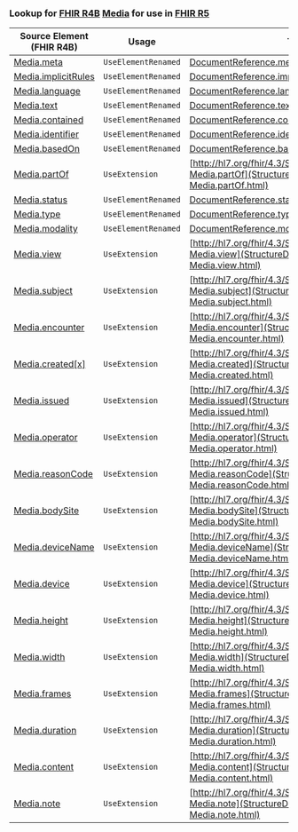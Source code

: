 ### Lookup for [FHIR R4B](https://hl7.org/fhir/R4B/) [Media](https://hl7.org/fhir/R4B/Media.html) for use in [FHIR R5](https://hl7.org/fhir/R5/)

| Source Element (FHIR R4B) | Usage | Target |
| -------------- | ----- | ------ |
| [Media.meta](https://hl7.org/fhir/R4B/Media.html#resource) | `UseElementRenamed` | [DocumentReference.meta](https://hl7.org/fhir/R5/DocumentReference.html#resource) |
| [Media.implicitRules](https://hl7.org/fhir/R4B/Media.html#resource) | `UseElementRenamed` | [DocumentReference.implicitRules](https://hl7.org/fhir/R5/DocumentReference.html#resource) |
| [Media.language](https://hl7.org/fhir/R4B/Media.html#resource) | `UseElementRenamed` | [DocumentReference.language](https://hl7.org/fhir/R5/DocumentReference.html#resource) |
| [Media.text](https://hl7.org/fhir/R4B/Media.html#resource) | `UseElementRenamed` | [DocumentReference.text](https://hl7.org/fhir/R5/DocumentReference.html#resource) |
| [Media.contained](https://hl7.org/fhir/R4B/Media.html#resource) | `UseElementRenamed` | [DocumentReference.contained](https://hl7.org/fhir/R5/DocumentReference.html#resource) |
| [Media.identifier](https://hl7.org/fhir/R4B/Media.html#resource) | `UseElementRenamed` | [DocumentReference.identifier](https://hl7.org/fhir/R5/DocumentReference.html#resource) |
| [Media.basedOn](https://hl7.org/fhir/R4B/Media.html#resource) | `UseElementRenamed` | [DocumentReference.basedOn](https://hl7.org/fhir/R5/DocumentReference.html#resource) |
| [Media.partOf](https://hl7.org/fhir/R4B/Media.html#resource) | `UseExtension` | [http://hl7.org/fhir/4.3/StructureDefinition/extension-Media.partOf](StructureDefinition-ext-R4B-Media.partOf.html) |
| [Media.status](https://hl7.org/fhir/R4B/Media.html#resource) | `UseElementRenamed` | [DocumentReference.status](https://hl7.org/fhir/R5/DocumentReference.html#resource) |
| [Media.type](https://hl7.org/fhir/R4B/Media.html#resource) | `UseElementRenamed` | [DocumentReference.type](https://hl7.org/fhir/R5/DocumentReference.html#resource) |
| [Media.modality](https://hl7.org/fhir/R4B/Media.html#resource) | `UseElementRenamed` | [DocumentReference.modality](https://hl7.org/fhir/R5/DocumentReference.html#resource) |
| [Media.view](https://hl7.org/fhir/R4B/Media.html#resource) | `UseExtension` | [http://hl7.org/fhir/4.3/StructureDefinition/extension-Media.view](StructureDefinition-ext-R4B-Media.view.html) |
| [Media.subject](https://hl7.org/fhir/R4B/Media.html#resource) | `UseExtension` | [http://hl7.org/fhir/4.3/StructureDefinition/extension-Media.subject](StructureDefinition-ext-R4B-Media.subject.html) |
| [Media.encounter](https://hl7.org/fhir/R4B/Media.html#resource) | `UseExtension` | [http://hl7.org/fhir/4.3/StructureDefinition/extension-Media.encounter](StructureDefinition-ext-R4B-Media.encounter.html) |
| [Media.created[x]](https://hl7.org/fhir/R4B/Media.html#resource) | `UseExtension` | [http://hl7.org/fhir/4.3/StructureDefinition/extension-Media.created](StructureDefinition-ext-R4B-Media.created.html) |
| [Media.issued](https://hl7.org/fhir/R4B/Media.html#resource) | `UseExtension` | [http://hl7.org/fhir/4.3/StructureDefinition/extension-Media.issued](StructureDefinition-ext-R4B-Media.issued.html) |
| [Media.operator](https://hl7.org/fhir/R4B/Media.html#resource) | `UseExtension` | [http://hl7.org/fhir/4.3/StructureDefinition/extension-Media.operator](StructureDefinition-ext-R4B-Media.operator.html) |
| [Media.reasonCode](https://hl7.org/fhir/R4B/Media.html#resource) | `UseExtension` | [http://hl7.org/fhir/4.3/StructureDefinition/extension-Media.reasonCode](StructureDefinition-ext-R4B-Media.reasonCode.html) |
| [Media.bodySite](https://hl7.org/fhir/R4B/Media.html#resource) | `UseExtension` | [http://hl7.org/fhir/4.3/StructureDefinition/extension-Media.bodySite](StructureDefinition-ext-R4B-Media.bodySite.html) |
| [Media.deviceName](https://hl7.org/fhir/R4B/Media.html#resource) | `UseExtension` | [http://hl7.org/fhir/4.3/StructureDefinition/extension-Media.deviceName](StructureDefinition-ext-R4B-Media.deviceName.html) |
| [Media.device](https://hl7.org/fhir/R4B/Media.html#resource) | `UseExtension` | [http://hl7.org/fhir/4.3/StructureDefinition/extension-Media.device](StructureDefinition-ext-R4B-Media.device.html) |
| [Media.height](https://hl7.org/fhir/R4B/Media.html#resource) | `UseExtension` | [http://hl7.org/fhir/4.3/StructureDefinition/extension-Media.height](StructureDefinition-ext-R4B-Media.height.html) |
| [Media.width](https://hl7.org/fhir/R4B/Media.html#resource) | `UseExtension` | [http://hl7.org/fhir/4.3/StructureDefinition/extension-Media.width](StructureDefinition-ext-R4B-Media.width.html) |
| [Media.frames](https://hl7.org/fhir/R4B/Media.html#resource) | `UseExtension` | [http://hl7.org/fhir/4.3/StructureDefinition/extension-Media.frames](StructureDefinition-ext-R4B-Media.frames.html) |
| [Media.duration](https://hl7.org/fhir/R4B/Media.html#resource) | `UseExtension` | [http://hl7.org/fhir/4.3/StructureDefinition/extension-Media.duration](StructureDefinition-ext-R4B-Media.duration.html) |
| [Media.content](https://hl7.org/fhir/R4B/Media.html#resource) | `UseExtension` | [http://hl7.org/fhir/4.3/StructureDefinition/extension-Media.content](StructureDefinition-ext-R4B-Media.content.html) |
| [Media.note](https://hl7.org/fhir/R4B/Media.html#resource) | `UseExtension` | [http://hl7.org/fhir/4.3/StructureDefinition/extension-Media.note](StructureDefinition-ext-R4B-Media.note.html) |
